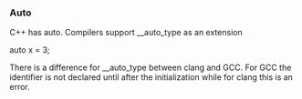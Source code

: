 
### Auto ###

C++ has auto. Compilers support __auto_type as an extension

  auto x = 3;
  
  
There is a difference for __auto_type between clang and GCC.
For GCC the identifier is not declared until after the
initialization while for clang this is an error.  
  

